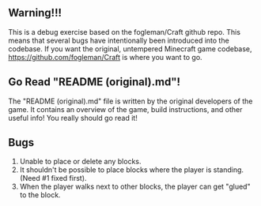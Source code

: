 ## Warning!!!

This is a debug exercise based on the fogleman/Craft github repo. This means that several bugs have intentionally been introduced into the codebase. If you want the original, untempered Minecraft game codebase, https://github.com/fogleman/Craft is where you want to go.

## Go Read "README (original).md"!

The "README (original).md" file is written by the original developers of the game. It contains an overview of the game, build instructions, and other useful info! You really should go read it!

## Bugs

1. Unable to place or delete any blocks.
2. It shouldn't be possible to place blocks where the player is standing. (Need #1 fixed first).
3. When the player walks next to other blocks, the player can get "glued" to the block.
